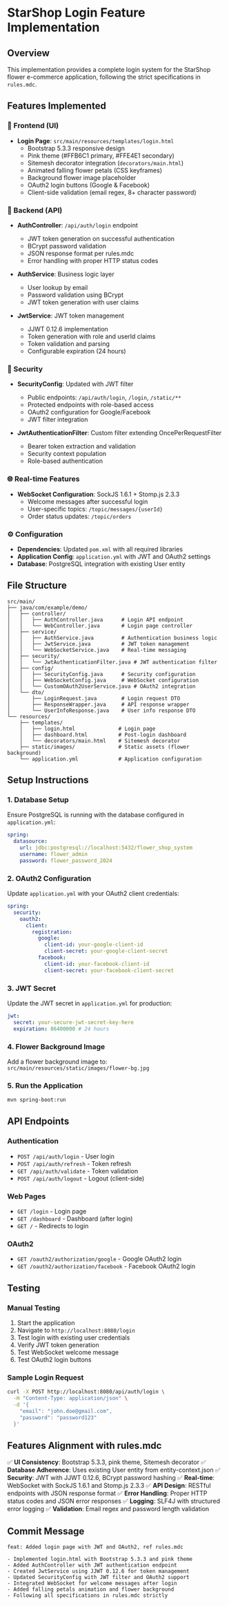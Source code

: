 # StarShop Login Feature Implementation

## Overview
This implementation provides a complete login system for the StarShop flower e-commerce application, following the strict specifications in `rules.mdc`.

## Features Implemented

### 🎨 Frontend (UI)
- **Login Page**: `src/main/resources/templates/login.html`
  - Bootstrap 5.3.3 responsive design
  - Pink theme (#FFB6C1 primary, #FFE4E1 secondary)
  - Sitemesh decorator integration (`decorators/main.html`)
  - Animated falling flower petals (CSS keyframes)
  - Background flower image placeholder
  - OAuth2 login buttons (Google & Facebook)
  - Client-side validation (email regex, 8+ character password)

### 🔧 Backend (API)
- **AuthController**: `/api/auth/login` endpoint
  - JWT token generation on successful authentication
  - BCrypt password validation
  - JSON response format per rules.mdc
  - Error handling with proper HTTP status codes

- **AuthService**: Business logic layer
  - User lookup by email
  - Password validation using BCrypt
  - JWT token generation with user claims

- **JwtService**: JWT token management
  - JJWT 0.12.6 implementation
  - Token generation with role and userId claims
  - Token validation and parsing
  - Configurable expiration (24 hours)

### 🔐 Security
- **SecurityConfig**: Updated with JWT filter
  - Public endpoints: `/api/auth/login`, `/login`, `/static/**`
  - Protected endpoints with role-based access
  - OAuth2 configuration for Google/Facebook
  - JWT filter integration

- **JwtAuthenticationFilter**: Custom filter extending OncePerRequestFilter
  - Bearer token extraction and validation
  - Security context population
  - Role-based authentication

### 🌐 Real-time Features
- **WebSocket Configuration**: SockJS 1.6.1 + Stomp.js 2.3.3
  - Welcome messages after successful login
  - User-specific topics: `/topic/messages/{userId}`
  - Order status updates: `/topic/orders`

### ⚙️ Configuration
- **Dependencies**: Updated `pom.xml` with all required libraries
- **Application Config**: `application.yml` with JWT and OAuth2 settings
- **Database**: PostgreSQL integration with existing User entity

## File Structure
```
src/main/
├── java/com/example/demo/
│   ├── controller/
│   │   ├── AuthController.java      # Login API endpoint
│   │   └── WebController.java       # Login page controller
│   ├── service/
│   │   ├── AuthService.java         # Authentication business logic
│   │   ├── JwtService.java          # JWT token management
│   │   └── WebSocketService.java    # Real-time messaging
│   ├── security/
│   │   └── JwtAuthenticationFilter.java # JWT authentication filter
│   ├── config/
│   │   ├── SecurityConfig.java      # Security configuration
│   │   ├── WebSocketConfig.java     # WebSocket configuration
│   │   └── CustomOAuth2UserService.java # OAuth2 integration
│   └── dto/
│       ├── LoginRequest.java        # Login request DTO
│       ├── ResponseWrapper.java     # API response wrapper
│       └── UserInfoResponse.java    # User info response DTO
└── resources/
    ├── templates/
    │   ├── login.html              # Login page
    │   ├── dashboard.html          # Post-login dashboard
    │   └── decorators/main.html    # Sitemesh decorator
    ├── static/images/              # Static assets (flower background)
    └── application.yml             # Application configuration
```

## Setup Instructions

### 1. Database Setup
Ensure PostgreSQL is running with the database configured in `application.yml`:
```yaml
spring:
  datasource:
    url: jdbc:postgresql://localhost:5432/flower_shop_system
    username: flower_admin
    password: flower_password_2024
```

### 2. OAuth2 Configuration
Update `application.yml` with your OAuth2 client credentials:
```yaml
spring:
  security:
    oauth2:
      client:
        registration:
          google:
            client-id: your-google-client-id
            client-secret: your-google-client-secret
          facebook:
            client-id: your-facebook-client-id
            client-secret: your-facebook-client-secret
```

### 3. JWT Secret
Update the JWT secret in `application.yml` for production:
```yaml
jwt:
  secret: your-secure-jwt-secret-key-here
  expiration: 86400000 # 24 hours
```

### 4. Flower Background Image
Add a flower background image to:
`src/main/resources/static/images/flower-bg.jpg`

### 5. Run the Application
```bash
mvn spring-boot:run
```

## API Endpoints

### Authentication
- `POST /api/auth/login` - User login
- `POST /api/auth/refresh` - Token refresh
- `GET /api/auth/validate` - Token validation
- `POST /api/auth/logout` - Logout (client-side)

### Web Pages
- `GET /login` - Login page
- `GET /dashboard` - Dashboard (after login)
- `GET /` - Redirects to login

### OAuth2
- `GET /oauth2/authorization/google` - Google OAuth2 login
- `GET /oauth2/authorization/facebook` - Facebook OAuth2 login

## Testing

### Manual Testing
1. Start the application
2. Navigate to `http://localhost:8080/login`
3. Test login with existing user credentials
4. Verify JWT token generation
5. Test WebSocket welcome message
6. Test OAuth2 login buttons

### Sample Login Request
```bash
curl -X POST http://localhost:8080/api/auth/login \
  -H "Content-Type: application/json" \
  -d '{
    "email": "john.doe@gmail.com",
    "password": "password123"
  }'
```

## Features Alignment with rules.mdc

✅ **UI Consistency**: Bootstrap 5.3.3, pink theme, Sitemesh decorator
✅ **Database Adherence**: Uses existing User entity from entity-context.json
✅ **Security**: JWT with JJWT 0.12.6, BCrypt password hashing
✅ **Real-time**: WebSocket with SockJS 1.6.1 and Stomp.js 2.3.3
✅ **API Design**: RESTful endpoints with JSON response format
✅ **Error Handling**: Proper HTTP status codes and JSON error responses
✅ **Logging**: SLF4J with structured error logging
✅ **Validation**: Email regex and password length validation

## Commit Message
```
feat: Added login page with JWT and OAuth2, ref rules.mdc

- Implemented login.html with Bootstrap 5.3.3 and pink theme
- Added AuthController with JWT authentication endpoint
- Created JwtService using JJWT 0.12.6 for token management
- Updated SecurityConfig with JWT filter and OAuth2 support
- Integrated WebSocket for welcome messages after login
- Added falling petals animation and flower background
- Following all specifications in rules.mdc strictly
```

